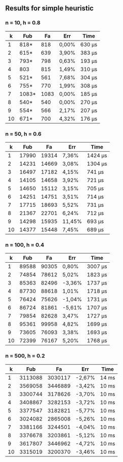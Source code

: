 ## Results for simple heuristic

### n = 10, h = 0.8
| k  |  Fub  |  Fa  |  Err  |  Time  |
| -- | ----- | ---- | ----- | ------ |
| 1  | 818*  | 818  | 0,00% | 630 μs |
| 2  | 615*  | 639  | 3,90% | 383 μs |
| 3  | 793*  | 798  | 0,63% | 193 μs |
| 4  | 803   | 815  | 1,49% | 310 μs |
| 5  | 521*  | 561  | 7,68% | 304 μs |
| 6  | 755*  | 770  | 1,99% | 308 μs |
| 7  | 1083* | 1083 | 0,00% | 185 μs |
| 8  | 540*  | 540  | 0,00% | 270 μs |
| 9  | 554*  | 566  | 2,17% | 207 μs |
| 10 | 671*  | 700  | 4,32% | 176 μs |

### n = 50, h = 0.6
| k  |  Fub  |   Fa  |  Err   |  Time   |
| -- | ----- | ----- | ------ | ------- |
| 1  | 17990 | 19314 | 7,36%  | 1424 μs |
| 2  | 14231 | 14669 | 3,08%  | 1304 μs |
| 3  | 16497 | 17182 | 4,15%  | 741 μs  |
| 4  | 14105 | 14658 | 3,92%  | 721 μs  |
| 5  | 14650 | 15112 | 3,15%  | 705 μs  |
| 6  | 14251 | 14751 | 3,51%  | 714 μs  |
| 7  | 17715 | 18693 | 5,52%  | 731 μs  |
| 8  | 21367 | 22701 | 6,24%  | 712 μs  |
| 9  | 14298 | 15935 | 11,45% | 693 μs  |
| 10 | 14377 | 15448 | 7,45%  | 689 μs  |

### n = 100, h = 0.4
| k  |  Fub  |   Fa  |  Err   |  Time   |
| -- | ----- | ----- | ------ | ------- |
| 1  | 89588 | 90305 | 0,80%  |3007 μs | 
| 2  | 74854 | 78612 | 5,02%  |1823 μs | 
| 3  | 85363 | 82496 | -3,36% |1737 μs | 
| 4  | 87730 | 88618 | 1,01%  |1718 μs | 
| 5  | 76424 | 75626 | -1,04% |1731 μs | 
| 6  | 86724 | 81861 | -5,61% |1707 μs | 
| 7  | 79854 | 82628 | 3,47%  |1727 μs | 
| 8  | 95361 | 99958 | 4,82%  |1699 μs | 
| 9  | 73605 | 76093 | 3,38%  |1693 μs | 
| 10 | 72399 | 76167 | 5,20%  |1768 μs | 

### n = 500, h = 0.2
| k  |   Fub   |   Fa    |  Err   | Time  |
| -- | ------- | ------- | ------ | ----- |
| 1  | 3113088 | 3030117 | -2,67% | 14 ms |
| 2  | 3569058 | 3446889 | -3,42% | 10 ms |
| 3  | 3300744 | 3178626 | -3,70% | 10 ms |
| 4  | 3408867 | 3282153 | -3,72% | 10 ms |
| 5  | 3377547 | 3182821 | -5,77% | 10 ms |
| 6  | 3024082 | 2865008 | -5,26% | 10 ms |
| 7  | 3381166 | 3244501 | -4,04% | 10 ms |
| 8  | 3376678 | 3203861 | -5,12% | 10 ms |
| 9  | 3617807 | 3446962 | -4,72% | 10 ms |
| 10 | 3315019 | 3200370 | -3,46% | 10 ms |